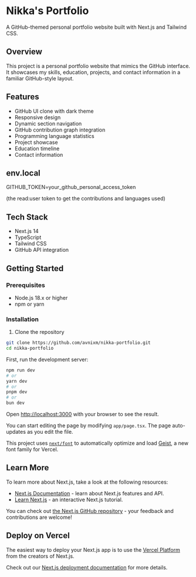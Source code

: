 # Nikka's Portfolio

A GitHub-themed personal portfolio website built with Next.js and Tailwind CSS.

## Overview

This project is a personal portfolio website that mimics the GitHub interface. It showcases my skills, education, projects, and contact information in a familiar GitHub-style layout.

## Features

- GitHub UI clone with dark theme
- Responsive design
- Dynamic section navigation
- GitHub contribution graph integration
- Programming language statistics
- Project showcase
- Education timeline
- Contact information

## env.local
GITHUB_TOKEN=your_github_personal_access_token

(the read:user token to get the contributions and languages used)

## Tech Stack

- Next.js 14
- TypeScript
- Tailwind CSS
- GitHub API integration

## Getting Started

### Prerequisites

- Node.js 18.x or higher
- npm or yarn

### Installation

1. Clone the repository
```bash
git clone https://github.com/avnixm/nikka-portfolio.git
cd nikka-portfolio
```

First, run the development server:

```bash
npm run dev
# or
yarn dev
# or
pnpm dev
# or
bun dev
```

Open [http://localhost:3000](http://localhost:3000) with your browser to see the result.

You can start editing the page by modifying `app/page.tsx`. The page auto-updates as you edit the file.

This project uses [`next/font`](https://nextjs.org/docs/app/building-your-application/optimizing/fonts) to automatically optimize and load [Geist](https://vercel.com/font), a new font family for Vercel.

## Learn More

To learn more about Next.js, take a look at the following resources:

- [Next.js Documentation](https://nextjs.org/docs) - learn about Next.js features and API.
- [Learn Next.js](https://nextjs.org/learn) - an interactive Next.js tutorial.

You can check out [the Next.js GitHub repository](https://github.com/vercel/next.js) - your feedback and contributions are welcome!

## Deploy on Vercel

The easiest way to deploy your Next.js app is to use the [Vercel Platform](https://vercel.com/new?utm_medium=default-template&filter=next.js&utm_source=create-next-app&utm_campaign=create-next-app-readme) from the creators of Next.js.

Check out our [Next.js deployment documentation](https://nextjs.org/docs/app/building-your-application/deploying) for more details.
